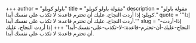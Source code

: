 +++
author = "باولو كويلو"
title = "مقولة باولو كويلو"
description = "مقولة باولو كويلو: إذا أردت النجاح، عليك أن تحترم قاعدة: لا تكذب على نفسك أبدا."
quote = '''إذا أردت النجاح، عليك أن تحترم قاعدة: لا تكذب على نفسك أبدا.''' 
slug = "إذا-أردت-النجاح-عليك-أن-تحترم-قاعدة:-لا-تكذب-على-نفسك-أبدا"
+++
إذا أردت النجاح، عليك أن تحترم قاعدة: لا تكذب على نفسك أبدا.
